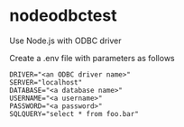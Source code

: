 # nodeodbctest
Use Node.js with ODBC driver

Create a .env file with parameters as follows
```
DRIVER="<an ODBC driver name>"
SERVER="localhost"
DATABASE="<a database name>"
USERNAME="<a username>"
PASSWORD="<a password>"
SQLQUERY="select * from foo.bar"
```
